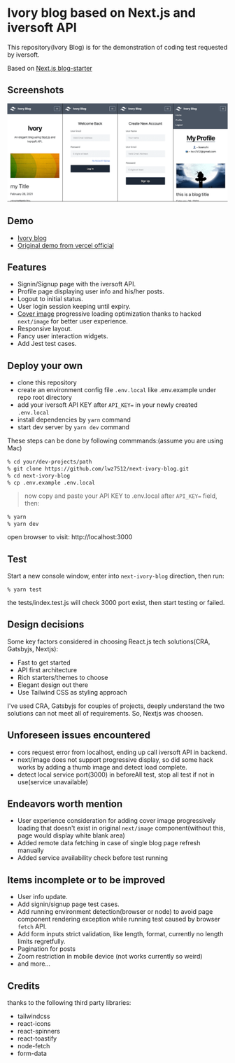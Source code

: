 # Ivory blog based on Next.js and iversoft API 

This repository(Ivory Blog) is for the demonstration of coding test requested by iversoft.

Based on [Next.js blog-starter](https://github.com/vercel/next.js/tree/canary/examples/blog-starter)

## Screenshots

![mobile version](./public/ivory_mob_all6.png)

## Demo

- [Ivory blog](https://next-ivory-blog.vercel.app)
- [Original demo from vercel official](https://next-blog-starter.vercel.app/)

## Features

- Signin/Signup page with the iversoft API.
- Profile page displaying user info and his/her posts.
- Logout to initial status.
- User login session keeping until expiry.
- [Cover image](./components/cover-image.js) progressive loading optimization thanks to hacked `next/image` for better user experience.
- Responsive layout.
- Fancy user interaction widgets.
- Add Jest test cases.

## Deploy your own

- clone this repository
- create an environment config file `.env.local` like .env.example under repo root directory
- add your iversoft API KEY after `API_KEY=` in your newly created `.env.local`
- install dependencies by `yarn` command
- start dev server by `yarn dev` command

These steps can be done by following commmands:(assume you are using Mac)

```
% cd your/dev-projects/path
% git clone https://github.com/lwz7512/next-ivory-blog.git
% cd next-ivory-blog
% cp .env.example .env.local
```

> now copy and paste your API KEY to .env.local after `API_KEY=` field, then:

```
% yarn
% yarn dev
```

open browser to visit: http://localhost:3000


## Test

Start a new console window, enter into `next-ivory-blog` direction, then run:

```
% yarn test
```

the tests/index.test.js will check 3000 port exist, then start testing or failed.

## Design decisions

Some key factors considered in choosing React.js tech solutions(CRA, Gatsbyjs, Nextjs):

- Fast to get started
- API first architecture
- Rich starters/themes to choose
- Elegant design out there
- Use Tailwind CSS as styling approach

I've used CRA, Gatsbyjs for couples of projects, deeply understand the two solutions can not meet all of requirements. So, Nextjs was choosen. 

## Unforeseen issues encountered

- cors request error from localhost, ending up call iversoft API in backend.
- next/image does not support progressive display, so did some hack works by adding a thumb image and detect load complete.
- detect local service port(3000) in beforeAll test, stop all test if not in use(service unavailable)

## Endeavors worth mention

- User experience consideration for adding cover image progressively loading that doesn't exist in original `next/image` component(without this, page would display white blank area)
- Added remote data fetching in case of single blog page refresh manually
- Added service availability check before test running

## Items incomplete or to be improved

- User info update.
- Add signin/signup page test cases.
- Add running environment detection(browser or node) to avoid page component rendering exception while running test caused by browser `fetch` API.
- Add form inputs strict validation, like length, format, currently no length limits regretfully.
- Pagination for posts
- Zoom restriction in mobile device (not works currently so weird)
- and more...

## Credits

thanks to the following third party libraries:

- tailwindcss
- react-icons
- react-spinners
- react-toastify
- node-fetch
- form-data
